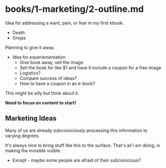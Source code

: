 
# books/1-marketing/2-outline.md

Idea for addressing a want, pain, or fear in my first ebook:

- Death
- Grojas

Planning to give it away.

- Idea for experiementation:
  - Give book away, sell the image
  - Sell the book for like $1 and have it include a coupon for a free image
  - Logistics?
  - Compare success of ideas?
  - How to have a coupon in an e-book?

This might be silly but think about it.

**Need to focus on content to start!**

## Marketing Ideas

Many of us are already subconsciously processing this information to varying degrees.

It's always nice to bring stuff like this to the surface.
That's all I am doing, is making the invisible visible.

- Except - maybe some people are afraid of their subconscious?
